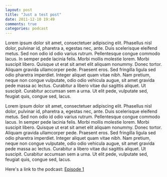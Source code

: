 ```yaml
---
layout: post
title: "Just a test post"
date: 2011-12-10 19:49
comments: true
categories: podcast
---
```


Lorem ipsum dolor sit amet, consectetuer adipiscing elit. Phasellus nisl dolor, pulvinar id, pharetra a, egestas nec, ante. Duis scelerisque eleifend metus. Sed non odio id odio varius rutrum. Pellentesque congue commodo lacus. In semper pede lacinia felis. Morbi mollis molestie lorem. Morbi suscipit libero. Quisque ut erat sit amet elit aliquam nonummy. Donec tortor. Aliquam gravida ullamcorper pede. Praesent eros. Sed fringilla ligula sed odio pharetra imperdiet. Integer aliquet quam vitae nibh. Nam pretium, neque non congue vulputate, odio odio vehicula augue, sit amet gravida pede massa ac lectus. Curabitur a libero vitae dui sagittis aliquet. Ut suscipit. Curabitur accumsan sem a urna. Ut elit pede, vulputate sed, feugiat quis, congue sed, lacus.

Lorem ipsum dolor sit amet, consectetuer adipiscing elit. Phasellus nisl dolor, pulvinar id, pharetra a, egestas nec, ante. Duis scelerisque eleifend metus. Sed non odio id odio varius rutrum. Pellentesque congue commodo lacus. In semper pede lacinia felis. Morbi mollis molestie lorem. Morbi suscipit libero. Quisque ut erat sit amet elit aliquam nonummy. Donec tortor. Aliquam gravida ullamcorper pede. Praesent eros. Sed fringilla ligula sed odio pharetra imperdiet. Integer aliquet quam vitae nibh. Nam pretium, neque non congue vulputate, odio odio vehicula augue, sit amet gravida pede massa ac lectus. Curabitur a libero vitae dui sagittis aliquet. Ut suscipit. Curabitur accumsan sem a urna. Ut elit pede, vulputate sed, feugiat quis, congue sed, lacus.

Here's a link to the podcast: <a href="http://devhell.s3.amazonaws.com/ep1-64mono.mp3">Episode 1</a>